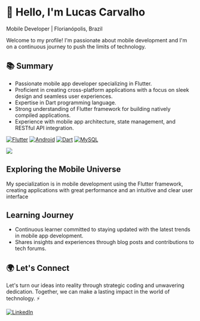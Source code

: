 
# 👋 Hello, I'm Lucas Carvalho

 Mobile Developer | Florianópolis, Brazil

Welcome to my profile! I'm passionate about mobile development and I'm on a continuous journey to push the limits of technology.

## 📚 Summary

- Passionate mobile app developer specializing in Flutter.
- Proficient in creating cross-platform applications with a focus on sleek design and seamless user experiences.
- Expertise in Dart programming language.
- Strong understanding of Flutter framework for building natively compiled applications.
- Experience with mobile app architecture, state management, and RESTful API integration.

[![Flutter](https://img.shields.io/badge/-Flutter-%231DBBFD?style=for-the-badge&logo=flutter&logoColor=white)](https://flutter.dev/)
[![Android](https://img.shields.io/badge/-Android-%23A7C840?style=for-the-badge&logo=android&logoColor=white)](https://www.android.com/)
[![Dart](https://img.shields.io/badge/-Dart-%231DBBFD?style=for-the-badge&logo=dart&logoColor=white)](https://dart.dev/)
[![MySQL](https://img.shields.io/badge/-MySQL-%234479A1?style=for-the-badge&logo=mysql&logoColor=white)](https://www.mysql.com/)


<a href="https://github.com/carvalhxlucas/carvalhxlucas">
  <img align="center" src="https://github-readme-stats.vercel.app/api?username=carvalhxlucas&hide=contribs,prs"/>
</a>
<br>


## Exploring the Mobile Universe 

My specialization is in mobile development using the Flutter framework, creating applications with great performance and an intuitive and clear user interface

## Learning Journey

- Continuous learner committed to staying updated with the latest trends in mobile app development.
- Shares insights and experiences through blog posts and contributions to tech forums.

## 🌍 Let's Connect
Let's turn our ideas into reality through strategic coding and unwavering dedication. Together, we can make a lasting impact in the world of technology. ⚡

  <a href="https://www.linkedin.com/in/carvalhxlucas" target="_blank">
    <img loading="lazy" src="https://img.shields.io/badge/-LinkedIn-%230077B5?style=for-the-badge&logo=linkedin&logoColor=white" alt="LinkedIn">
  </a>
